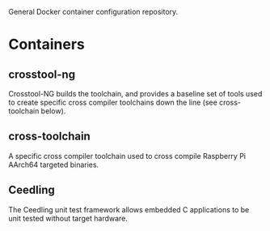 General Docker container configuration repository.

# Containers

## crosstool-ng

Crosstool-NG builds the toolchain, and provides a baseline set of tools used to create specific cross compiler toolchains down the line (see cross-toolchain below).


## cross-toolchain

A specific cross compiler toolchain used to cross compile Raspberry Pi AArch64 targeted binaries.


## Ceedling

The Ceedling unit test framework allows embedded C applications to be unit tested without target hardware.
